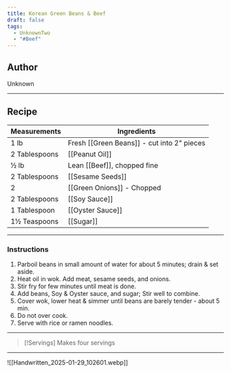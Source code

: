 ```yaml
---
title: Korean Green Beans & Beef
draft: false
tags:
  - UnknownTwo
  - "#Beef"
---
```

## Author
Unknown
___
## Recipe

| Measurements | Ingredients               |
| :----------- | ------------------------- |
| 1 lb                | Fresh [[Green Beans]] - cut into 2" pieces |
| 2 Tablespoons               | [[Peanut Oil]]                            |
| ½ lb                | Lean [[Beef]], chopped fine                  |
| 2 Tablespoons               | [[Sesame Seeds]]                          |
| 2                   | [[Green Onions]] - Chopped              |
| 2 Tablespoons             | [[Soy Sauce]]                             |
| 1 Tablespoon            | [[Oyster Sauce]]                           |
| 1½ Teaspoons               | [[Sugar]]                                 |
___
### Instructions
1.  Parboil beans in small amount of water for about 5 minutes; drain & set aside.
2.  Heat oil in wok. Add meat, sesame seeds, and onions.
3. Stir fry for few minutes until meat is done.
4. Add beans, Soy & Oyster sauce, and sugar; Stir well to combine.
5. Cover wok, lower heat & simmer until beans are barely tender - about 5 min.
6. Do not over cook.
7. Serve with rice or ramen noodles.
___

>[!Servings]
>Makes four servings

___
![[Handwritten_2025-01-29_102601.webp]]